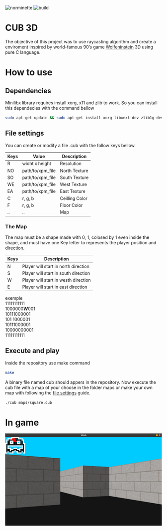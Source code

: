 ![norminette](https://github.com/LuigiEnzoFerrari/Cub3D/actions/workflows/linter.yml/badge.svg)
![build](https://github.com/LuigiEnzoFerrari/Cub3D/actions/workflows/build.yml/badge.svg)
  
# CUB 3D  
The objective of this project was to use raycasting algorithm and create a enviroment inspired by world-famous 90’s game [Wolfeninstein][Wolfeninstein] 3D using pure C language.  

# How to use

## Dependencies  

Minilibx library requires install xorg, x11 and zlib to work. So you can install this dependecies with the command bellow  
```sh
sudo apt-get update && sudo apt-get install xorg libxext-dev zlib1g-dev
```  

## File settings  

You can create or modify a file .cub with the follow keys bellow.  

| Keys | Value | Description |
|-|-|-|
| R | widht x height | Resolution |  
| NO | path/to/xpm_file | North Texture |  
| SO | path/to/xpm_file | South Texture |
| WE | path/to/xpm_file | West Texture |
| EA | path/to/xpm_file | East Texture |
| C | r, g, b | Ceilling Color|  
| F | r, g, b | Floor Color |  
|..|..|Map|  

### The Map  

The map must be a shape made with 0, 1, colosed by 1 even inside the shape, and must have one Key letter to represents the player position and direction.  

| Keys | Description |
|-|-|
| N | Player will start in north direction |
| S | Player will start in south direction |
| W | Player will start in westh direction |
| E | Player will start in east direction |   

exemple   
11111111111  
1000000**W**001  
10111000001  
101 1000001  
10111000001  
10000000001  
11111111111  


## Execute and play

Inside the repository use make command

```sh
make
```  
A binary file named cub should appers in the repository. Now execute the cub file with a map of your choose in the folder maps or make  your own map with following the [file settings](#file-settings) guide.  

```sh
./cub maps/square.cub
```

# In game  

![holder to gifs](https://raw.githubusercontent.com/LuigiEnzoFerrari/Cub3D/master/.github/images/in_game.png)  




[Wolfeninstein]: http://users.atw.hu/wolf3d/